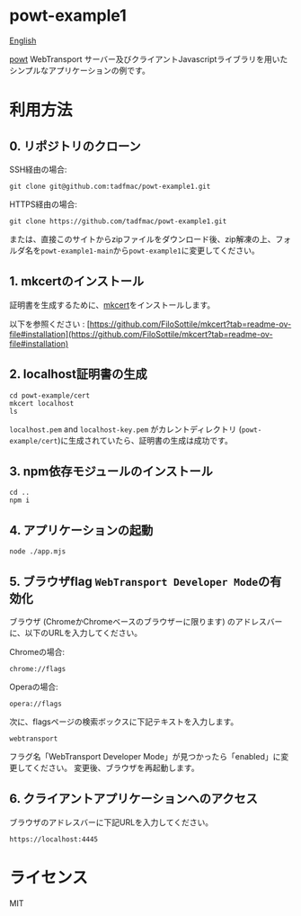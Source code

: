 # powt-example1

[English](../README.md)

[powt](https://github.com/tadfmac/powt) WebTransport サーバー及びクライアントJavascriptライブラリを用いたシンプルなアプリケーションの例です。

# 利用方法

## 0. リポジトリのクローン

SSH経由の場合:
```
git clone git@github.com:tadfmac/powt-example1.git
```

HTTPS経由の場合:
```
git clone https://github.com/tadfmac/powt-example1.git
```

または、直接このサイトからzipファイルをダウンロード後、zip解凍の上、フォルダ名を`powt-example1-main`から`powt-example1`に変更してください。

## 1. mkcertのインストール

証明書を生成するために、[mkcert](https://github.com/FiloSottile/mkcert)をインストールします。

以下を参照ください :
[https://github.com/FiloSottile/mkcert?tab=readme-ov-file#installation](https://github.com/FiloSottile/mkcert?tab=readme-ov-file#installation)

## 2. localhost証明書の生成

```
cd powt-example/cert
mkcert localhost
ls
```

`localhost.pem` and `localhost-key.pem` がカレントディレクトリ (`powt-example/cert`)に生成されていたら、証明書の生成は成功です。

## 3. npm依存モジュールのインストール

```
cd ..
npm i
```

## 4. アプリケーションの起動

```
node ./app.mjs
```

## 5. ブラウザflag `WebTransport Developer Mode`の有効化

ブラウザ (ChromeかChromeベースのブラウザーに限ります) のアドレスバーに、以下のURLを入力してください。

Chromeの場合:
```
chrome://flags
```

Operaの場合:
```
opera://flags
```

次に、flagsページの検索ボックスに下記テキストを入力します。

```
webtransport
```

フラグ名「WebTransport Developer Mode」が見つかったら「enabled」に変更してください。
変更後、ブラウザを再起動します。

## 6. クライアントアプリケーションへのアクセス

ブラウザのアドレスバーに下記URLを入力してください。

```
https://localhost:4445
```

# ライセンス

MIT



